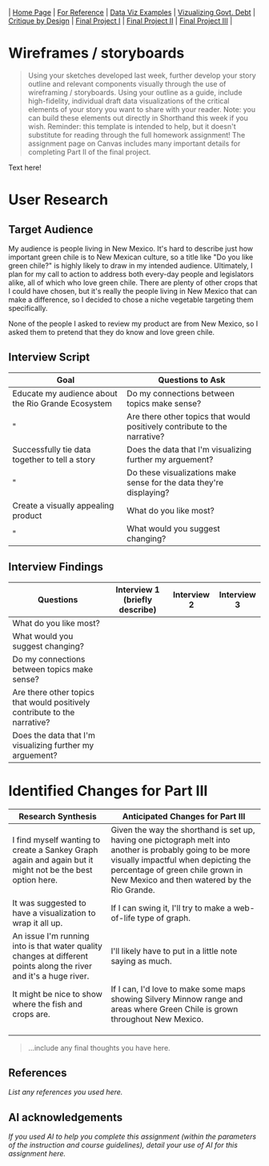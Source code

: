 | [Home Page](README) | [For Reference](For-Reference) | [Data Viz Examples](dataviz-examples) | [Vizualizing Govt. Debt](visualizing-government-debt) | [Critique by Design](critique-by-design) | [Final Project I](final-project-part-one) | [Final Project II](final-project-part-two) | [Final Project III](final-project-part-three) |

# Wireframes / storyboards
> Using your sketches developed last week, further develop your story outline and relevant components visually through the use of wireframing / storyboards. Using your outline as a guide, include high-fidelity, individual draft data visualizations of the critical elements of your story you want to share with your reader. Note: you can build these elements out directly in Shorthand this week if you wish.  Reminder: this template is intended to help, but it doesn't substitute for reading through the full homework assignment!  The assignment page on Canvas includes many important details for completing Part II of the final project. 

Text here!

# User Research 

## Target Audience

My audience is people living in New Mexico. It's hard to describe just how important green chile is to New Mexican culture, so a title like "Do you like green chile?" is highly likely to draw in my intended audience. Ultimately, I plan for my call to action to address both every-day people and legislators alike, all of which who love green chile. There are plenty of other crops that I could have chosen, but it's really the people living in New Mexico that can make a difference, so I decided to chose a niche vegetable targeting them specifically.

None of the people I asked to review my product are from New Mexico, so I asked them to pretend that they do know and love green chile.

## Interview Script

| Goal | Questions to Ask |
|------|------------------|
| Educate my audience about the Rio Grande Ecosystem     | Do my connections between topics make sense?                 |
| "     | Are there other topics that would positively contribute to the narrative?                 |
| Successfully tie data together to tell a story | Does the data that I'm visualizing further my arguement?                 |
| "     | Do these visualizations make sense for the data they're displaying? | 
| Create a visually appealing product | What do you like most? |
| "     | What would you suggest changing? |

## Interview Findings

| Questions               | Interview 1 (briefly describe) | Interview 2 | Interview 3 |
|-------------------------|--------------------------------|-------------|-------------|
| What do you like most? |             |             |             |
| What would you suggest changing?                    |                                |             |             |
| Do my connections between topics make sense?       |                                |             |             |
| Are there other topics that would positively contribute to the narrative? |                    |             |             |
| Does the data that I'm visualizing further my arguement?       |                                |             |             | Do these visualizations make sense for the data they're displaying? | | | |


# Identified Changes for Part III

| Research Synthesis                       | Anticipated Changes for Part III                                                |
|------------------------------------------|---------------------------------------------------------------------------------|
| I find myself wanting to create a Sankey Graph again and again but it might not be the best option here.  | Given the way the shorthand is set up, having one pictograph melt into another is probably going to be more visually impactful when depicting the percentage of green chile grown in New Mexico and then watered by the Rio Grande. | 
| It was suggested to have a visualization to wrap it all up. | If I can swing it, I'll try to make a web-of-life type of graph. |
| An issue I'm running into is that water quality changes at different points along the river and it's a huge river. | I'll likely have to put in a little note saying as much. |
| It might be nice to show where the fish and crops are.| If I can, I'd love to make some maps showing Silvery Minnow range and areas where Green Chile is grown throughout New Mexico.|
|||
|||
|||



> ...include any final thoughts you have here. 

## References
_List any references you used here._

## AI acknowledgements
_If you used AI to help you complete this assignment (within the parameters of the instruction and course guidelines), detail your use of AI for this assignment here._

